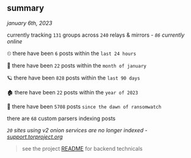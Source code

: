 
## summary
_january 6th, 2023_

currently tracking `131` groups across `240` relays & mirrors - _`86` currently online_

⏲ there have been `6` posts within the `last 24 hours`

🦈 there have been `22` posts within the `month of january`

🪐 there have been `828` posts within the `last 90 days`

🏚 there have been `22` posts within the `year of 2023`

🦕 there have been `5708` posts `since the dawn of ransomwatch`

there are `68` custom parsers indexing posts

_`20` sites using v2 onion services are no longer indexed - [support.torproject.org](https://support.torproject.org/onionservices/v2-deprecation/)_

> see the project [README](https://github.com/joshhighet/ransomwatch#ransomwatch--) for backend technicals
